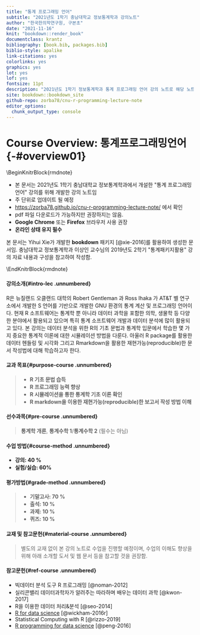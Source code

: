 ```yaml
--- 
title: "통계 프로그래밍 언어"
subtitle: "2021년도 1학기 충남대학교 정보통계학과 강의노트"
author: "한국한의학연구원, 구본초"
date: "2021-11-16"
knit: "bookdown::render_book"
documentclass: krantz
bibliography: [book.bib, packages.bib]
biblio-style: apalike
link-citations: yes
colorlinks: yes
graphics: yes
lot: yes
lof: yes
fontsize: 11pt
description: "2021년도 1학기 정보통계학과 통계 프로그래밍 언어 강의 노트로 해당 노트: https://zorba78.github.io/cnu-r-programming-lecture-note/"
site: bookdown::bookdown_site
github-repo: zorba78/cnu-r-programming-lecture-note
editor_options: 
  chunk_output_type: console
---
```





# Course Overview: 통계프로그래밍언어{-#overview01}

\BeginKnitrBlock{rmdnote}<div class="rmdnote">
- 본 문서는 2021년도 1학기 충남대학교 정보통계학과에서 개설한 "통계 프로그래밍 언어" 강의를 위해 개발한 강의 노트임 
- 주 단위로 업데이트 될 예정 
- https://zorba78.github.io/cnu-r-programming-lecture-note/ 에서 확인
- pdf 파일 다운로드가 가능하지만 권장하지는 않음.
- **Google Chrome** 또는 **Firefox** 브라우저 사용 권장
- **온라인 상태 유지 필수**


본 문서는 Yihui Xie가 개발한 **bookdown** 패키지 [@xie-2016]를 활용하여 생성한 문서임. 충남대학교 정보통계학과 이상인 교수님의 2019년도 2학기 "통계패키지활용" 
강의 자료 내용과 구성을 참고하여 작성함. 

</div>\EndKnitrBlock{rmdnote}


#### 강의소개{#intro-lec .unnumbered}

R은 뉴질랜드 오클랜드 대학의 Robert Gentleman 과 Ross Ihaka 가 AT&T 벨 연구소에서 개발한 S 언어를 기반으로 개발한 GNU 환경의 통계 계산 및 프로그래밍 언어이다. 현재 R 소프트웨어는 통계학 뿐 아니라 데이터 과학을 포함한 의학, 생물학 등 다양한 분야에서 활용되고 있으며 특히 통계 소프트웨어 개발과 데이터 분석에 많이 활용되고 있다. 본 강의는 데이터 분석을 위한 R의 기초 문법과 통계학 입문에서 학습한 몇 가지 중요한 통계적 이론에 대한 시뮬레이션 방법을 다룬다. 아울러 R package를 활용한 데이터 헨들링 및 시각화 그리고 Rmarkdown을 활용한 재현가능(reproducible)한 문서 작성법에 대해 학습하고자 한다. 


#### 교과 목표{#purpose-course .unnumbered}

> - **R 기초 문법 습득**
> - **R 프로그래밍 능력 향상**
> - **R 시뮬레이션을 통한 통계학 기초 이론 확인**
> - **R markdown을 이용한 재현가능(reproducible)한 보고서 작성 방법 이해**


#### 선수과목{#pre-course .unnumbered}

> **통계학 개론**, **통계수학 1**/**통계수학 2** (필수는 아님)


#### 수업 방법{#course-method .unnumbered}

- **강의: 40 %**
- **실험/실습: 60%**


#### 평가방법{#grade-method .unnumbered}

> - **기말고사: 70 %**
> - **출석: 10 %**
> - **과제: 10 %**
> - **퀴즈: 10 %**


#### 교재 및 참고문헌{#material-course .unnumbered}

> 별도의 교재 없이 본 강의 노트로 수업을 진행할 예정이며, 수업의 이해도 향상을 위해 아래 소개할 도서 및 웹 문서 등을 참고할 것을 권장함.


#### 참고문헌{#ref-course .unnumbered}

- 빅데이터 분석 도구 R 프로그래밍 [@noman-2012]
- 실리콘밸리 데이터과학자가 알려주는 따라하며 배우는 데이터 과학 [@kwon-2017]
- R을 이용한 데이터 처리&분석 [@seo-2014]
- [R for data science](https://r4ds.had.co.nz/) [@wickham-2016r]
- Statistical Computing with R [@rizzo-2019]
- [R programming for data science](https://bookdown.org/rdpeng/rprogdatascience/) [@peng-2016]







